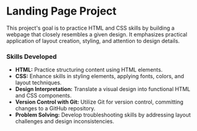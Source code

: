 # Landing Page Project

This project's goal is to practice HTML and CSS skills by building a webpage that closely resembles a given design. It emphasizes practical application of layout creation, styling, and attention to design details.


### Skills Developed

- **HTML:** Practice structuring content using HTML elements.
- **CSS:** Enhance skills in styling elements, applying fonts, colors, and layout techniques.
- **Design Interpretation:** Translate a visual design into functional HTML and CSS components.
- **Version Control with Git:** Utilize Git for version control, committing changes to a GitHub repository.
- **Problem Solving:** Develop troubleshooting skills by addressing layout challenges and design inconsistencies.

